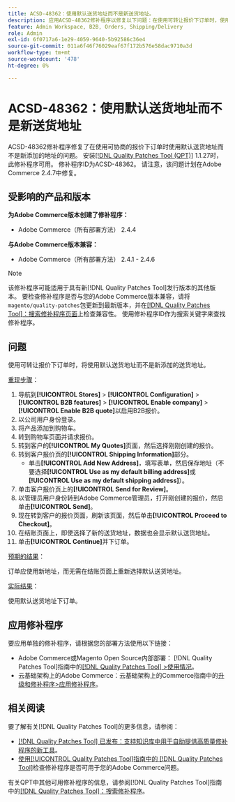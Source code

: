 ```yaml
---
title: ACSD-48362：使用默认送货地址而不是新送货地址。
description: 应用ACSD-48362修补程序以修复以下问题：在使用可转让报价下订单时，使用Adobe Commerce的默认送货地址而不是新送货地址。
feature: Admin Workspace, B2B, Orders, Shipping/Delivery
role: Admin
exl-id: 6f0717a6-1e29-4059-9640-5b92586c36e4
source-git-commit: 011a6f46f76029eaf67f172b576e58dac9710a3d
workflow-type: tm+mt
source-wordcount: '478'
ht-degree: 0%

---
```


# ACSD-48362：使用默认送货地址而不是新送货地址

ACSD-48362修补程序修复了在使用可协商的报价下订单时使用默认送货地址而不是新添加的地址的问题。 安装[[!DNL Quality Patches Tool (QPT)]](https://experienceleague.adobe.com/zh-hans/docs/commerce-operations/tools/quality-patches-tool/quality-patches-tool-to-self-serve-quality-patches) 1.1.27时，此修补程序可用。 修补程序ID为ACSD-48362。 请注意，该问题计划在Adobe Commerce 2.4.7中修复。

## 受影响的产品和版本

**为Adobe Commerce版本创建了修补程序：**

* Adobe Commerce（所有部署方法） 2.4.4

**与Adobe Commerce版本兼容：**

* Adobe Commerce（所有部署方法） 2.4.1 - 2.4.6

>[!NOTE]
>
>该修补程序可能适用于具有新[!DNL Quality Patches Tool]发行版本的其他版本。 要检查修补程序是否与您的Adobe Commerce版本兼容，请将`magento/quality-patches`包更新到最新版本，并在[[!DNL Quality Patches Tool]：搜索修补程序页面](https://experienceleague.adobe.com/tools/commerce-quality-patches/index.html?lang=zh-Hans)上检查兼容性。 使用修补程序ID作为搜索关键字来查找修补程序。

## 问题

使用可转让报价下订单时，将使用默认送货地址而不是新添加的送货地址。

<u>重现步骤</u>：

1. 导航到&#x200B;**[!UICONTROL Stores]** > **[!UICONTROL Configuration]** > **[!UICONTROL B2B features]** > **[!UICONTROL Enable company]** > **[!UICONTROL Enable B2B quote]**&#x200B;以启用B2B报价。
1. 以公司用户身份登录。
1. 将产品添加到购物车。
1. 转到购物车页面并请求报价。
1. 转到客户的&#x200B;**[!UICONTROL My Quotes]**&#x200B;页面，然后选择刚刚创建的报价。
1. 转到客户报价页的&#x200B;**[!UICONTROL Shipping Information]**&#x200B;部分。
   * 单击&#x200B;**[!UICONTROL Add New Address]**，填写表单，然后保存地址（不要选择&#x200B;**[!UICONTROL Use as my default billing address]**&#x200B;或&#x200B;**[!UICONTROL Use as my default shipping address]**）。
1. 单击客户报价页上的&#x200B;**[!UICONTROL Send for Review]**。
1. 以管理员用户身份转到Adobe Commerce管理员，打开刚创建的报价，然后单击&#x200B;**[!UICONTROL Send]**。
1. 现在转到客户的报价页面，刷新该页面，然后单击&#x200B;**[!UICONTROL Proceed to Checkout]**。
1. 在结账页面上，即使选择了新的送货地址，数据也会显示默认送货地址。
1. 单击&#x200B;**[!UICONTROL Continue]**&#x200B;并下订单。

<u>预期的结果</u>：

订单应使用新地址，而无需在结账页面上重新选择默认送货地址。

<u>实际结果</u>：

使用默认送货地址下订单。

## 应用修补程序

要应用单独的修补程序，请根据您的部署方法使用以下链接：

* Adobe Commerce或Magento Open Source内部部署： [!DNL Quality Patches Tool]指南中的[[!DNL Quality Patches Tool] >使用情况](/help/tools/quality-patches-tool/usage.md)。
* 云基础架构上的Adobe Commerce：云基础架构上的Commerce指南中的[升级和修补程序>应用修补程序](https://experienceleague.adobe.com/docs/commerce-cloud-service/user-guide/develop/upgrade/apply-patches.html?lang=zh-Hans)。 

## 相关阅读

要了解有关[!DNL Quality Patches Tool]的更多信息，请参阅：

* [[!DNL Quality Patches Tool] 已发布：支持知识库中用于自助提供高质量修补程序的新工具](https://experienceleague.adobe.com/zh-hans/docs/commerce-operations/tools/quality-patches-tool/quality-patches-tool-to-self-serve-quality-patches)。
* [使用[!UICONTROL Quality Patches Tool]指南中的 [!DNL Quality Patches Tool]](/help/tools/quality-patches-tool/patches-available-in-qpt/check-patch-for-magento-issue-with-magento-quality-patches.md)检查修补程序是否可用于您的Adobe Commerce问题。


有关QPT中其他可用修补程序的信息，请参阅[!DNL Quality Patches Tool]指南中的[[!DNL Quality Patches Tool]：搜索修补程序](https://experienceleague.adobe.com/tools/commerce-quality-patches/index.html?lang=zh-Hans)。
